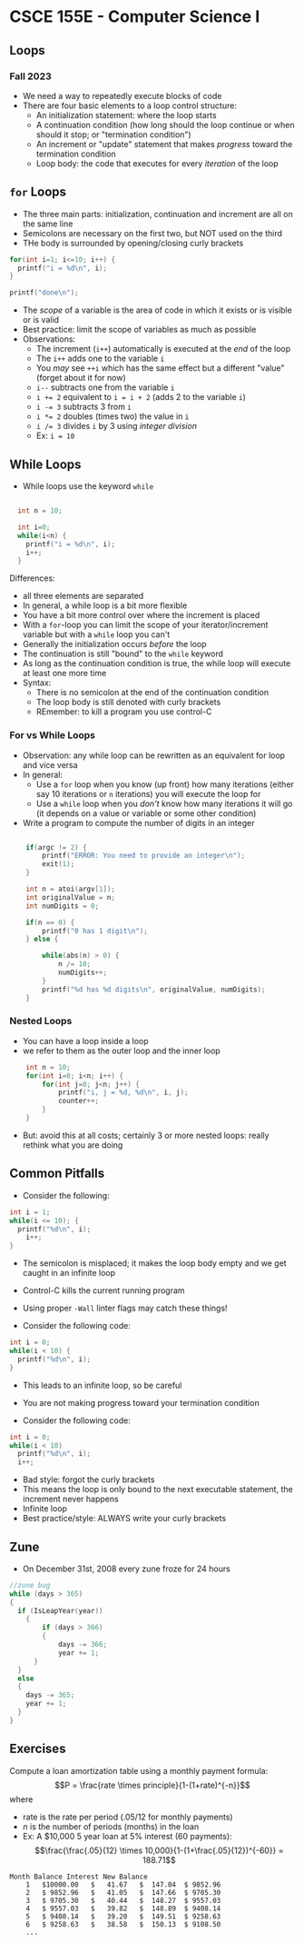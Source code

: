 
# CSCE 155E - Computer Science I
## Loops
### Fall 2023

* We need a way to repeatedly execute blocks of code
* There are four basic elements to a loop control structure:
  * An initialization statement: where the loop starts
  * A continuation condition (how long should the loop continue or when should it stop; or "termination condition")
  * An increment or "update" statement that makes *progress* toward the termination condition
  * Loop body: the code that executes for every *iteration* of the loop

## `for` Loops

* The three main parts: initialization, continuation and increment are all on the same line
* Semicolons are necessary on the first two, but NOT used on the third
* THe body is surrounded by opening/closing curly brackets

```c
for(int i=1; i<=10; i++) {
  printf("i = %d\n", i);
}

printf("done\n");
```

* The *scope* of a variable is the area of code in which it exists or is visible or is valid
* Best practice: limit the scope of variables as much as possible
* Observations:
  * The increment (`i++`) automatically is executed at the *end* of the loop
  * The `i++` adds one to the variable `i`
  * You *may* see `++i` which has the same effect but a different "value" (forget about it for now)
  * `i--` subtracts one from the variable `i`
  * `i += 2` equivalent to `i = i + 2` (adds 2 to the variable `i`)
  * `i -= 3` subtracts 3 from `i`
  * `i *= 2` doubles (times two) the value in `i`
  * `i /= 3` divides `i` by 3 using *integer division*
  * Ex: `i = 10`

## While Loops

* While loops use the keyword `while`

```c

  int n = 10;

  int i=0;
  while(i<n) {
    printf("i = %d\n", i);
    i++;
  }
```
Differences:
* all three elements are separated
* In general, a while loop is a bit more flexible
* You have a bit more control over where the increment is placed
* With a `for`-loop you can limit the scope of your iterator/increment variable but with a `while` loop you can't
* Generally the initialization occurs *before* the loop
* The continuation is still "bound" to the `while` keyword
* As long as the continuation condition is true, the while loop will execute at least one more time
* Syntax:
  * There is no semicolon at the end of the continuation condition
  * The loop body is still denoted with curly brackets
  * REmember: to kill a program you use control-C

### For vs While Loops

* Observation: any while loop can be rewritten as an equivalent for loop and vice versa
* In general:
  * Use a `for` loop when you know (up front) how many iterations (either say 10 iterations or `n` iterations) you will execute the loop for
  * Use a `while` loop when you *don't* know how many iterations it will go (it depends on a value or variable or some other condition)
* Write a program to compute the number of digits in an integer

```c

    if(argc != 2) {
        printf("ERROR: You need to provide an integer\n");
        exit(1);
    }

    int n = atoi(argv[1]);
    int originalValue = n;
    int numDigits = 0;

    if(n == 0) {
        printf("0 has 1 digit\n");
    } else {

        while(abs(n) > 0) {
            n /= 10;
            numDigits++;
        }
        printf("%d has %d digits\n", originalValue, numDigits);
    }
```

### Nested Loops

* You can have a loop inside a loop
* we refer to them as the outer loop and the inner loop

```c
    int n = 10;
    for(int i=0; i<n; i++) {
        for(int j=0; j<n; j++) {
            printf("i, j = %d, %d\n", i, j);
            counter++;
        }
    }
```

* But: avoid this at all costs; certainly 3 or more nested loops: really rethink what you are doing

## Common Pitfalls

* Consider the following:

```c
int i = 1;
while(i <= 10); {
  printf("%d\n", i);
	i++;
}
```

* The semicolon is misplaced; it makes the loop body empty and we get caught in an infinite loop
* Control-C kills the current running program
* Using proper `-Wall` linter flags may catch these things!

* Consider the following code:

```c
int i = 0;
while(i < 10) {
  printf("%d\n", i);
}
```

* This leads to an infinite loop, so be careful
* You are not making progress toward your termination condition


* Consider the following code:

```c
int i = 0;
while(i < 10)
  printf("%d\n", i);
  i++;
```

* Bad style: forgot the curly brackets
* This means the loop is only bound to the next executable statement, the increment never happens
* Infinite loop
* Best practice/style: ALWAYS write your curly brackets

## Zune

* On December 31st, 2008 every zune froze for 24 hours

```c
//zune bug
while (days > 365)
{
  if (IsLeapYear(year))
	{
		if (days > 366)
		{
			days -= 366;
			year += 1;
	  }
  }
  else
  {
    days -= 365;
    year += 1;
  }
}
```

## Exercises

Compute a loan amortization table using a monthly payment formula:
  $$P = \frac{rate \times principle}{1-(1+rate)^{-n}}$$
where
 * rate is the rate per period (.05/12 for monthly payments)
 * $n$ is the number of periods (months) in the loan
 * Ex: A $10,000 5 year loan at 5% interest (60 payments):
 $$\frac{\frac{.05}{12} \times 10,000}{1-(1+\frac{.05}{12})^{-60}} = 188.71$$

 ```text
 Month Balance Interest New Balance
     1   $10000.00   $   41.67   $  147.04  $ 9852.96
     2   $ 9852.96   $   41.05   $  147.66  $ 9705.30
     3   $ 9705.30   $   40.44   $  148.27  $ 9557.03
     4   $ 9557.03   $   39.82   $  148.89  $ 9408.14
     5   $ 9408.14   $   39.20   $  149.51  $ 9258.63
     6   $ 9258.63   $   38.58   $  150.13  $ 9108.50
     ...
 ```

```text








```
